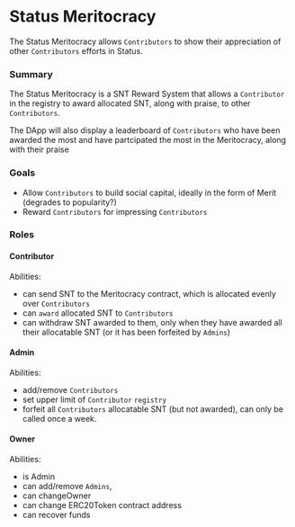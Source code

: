 # Status Meritocracy

The Status Meritocracy allows `Contributors` to show their appreciation of other `Contributors` efforts in Status.

### Summary

The Status Meritocracy is a SNT Reward System that allows a `Contributor` in the registry to award allocated SNT, along with praise, to other `Contributors`.

The DApp will also display a leaderboard of `Contributors` who have been awarded the most and have partcipated the most in the Meritocracy, along with their praise

### Goals
- Allow `Contributors` to build social capital, ideally in the form of Merit (degrades to popularity?)
- Reward `Contributors` for impressing `Contributors`

### Roles
#### Contributor
Abilities:
- can send SNT to the Meritocracy contract, which is allocated evenly over `Contributors`
- can `award` allocated SNT to `Contributors`
- can withdraw SNT awarded to them, only when they have awarded all their allocatable SNT (or it has been forfeited by `Admins`)

#### Admin
Abilities:
- add/remove `Contributors`
- set upper limit of `Contributor` `registry`
- forfeit all `Contributors` allocatable SNT (but not awarded), can only be called once a week.

#### Owner 
Abilities:
- is Admin
- can add/remove `Admins`,
- can changeOwner
- can change ERC20Token contract address
- can recover funds
